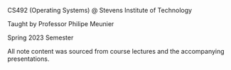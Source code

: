 CS492 (Operating Systems) @ Stevens Institute of Technology

Taught by Professor Philipe Meunier

Spring 2023 Semester 

All note content was sourced from course lectures and the accompanying presentations.
